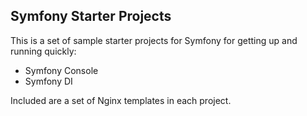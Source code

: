 Symfony Starter Projects
------------------------

This is a set of sample starter projects for Symfony for getting up and running quickly:
* Symfony Console
* Symfony DI

Included are a set of Nginx templates in each project.
